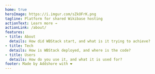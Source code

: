 ```yaml
---
home: true
heroImage: https://i.imgur.com/sZkOFrK.png
tagline: Platform for shared Wikibase hosting
actionText: Learn more →
actionLink: /about/
features:
- title: About
  details: How did WBStack start, and what is it trying to achieve?
- title: Tech
  details: How is WBStack deployed, and where is the code?
- title: Users
  details: How do you use it, and what it is used for?
footer: Made by Addshore with ❤️
---
```

